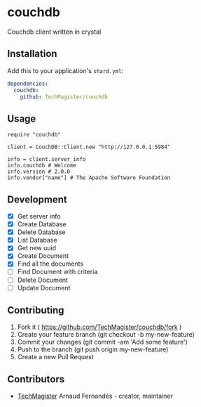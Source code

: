 # couchdb

Couchdb client written in crystal

## Installation

Add this to your application's `shard.yml`:

```yaml
dependencies:
  couchdb:
    github: TechMagister/couchdb
```

## Usage

```crystal
require "couchdb"

client = CouchDB::Client.new "http://127.0.0.1:5984"

info = client.server_info
info.couchdb # Welcome
info.version # 2.0.0
info.vendor["name"] # The Apache Software Foundation

```

## Development

- [x] Get server info
- [x] Create Database
- [x] Delete Database
- [x] List Database
- [x] Get new uuid
- [x] Create Document
- [x] Find all the documents
- [ ] Find Document with criteria
- [ ] Delete Document
- [ ] Update Document

## Contributing

1. Fork it ( https://github.com/TechMagister/couchdb/fork )
2. Create your feature branch (git checkout -b my-new-feature)
3. Commit your changes (git commit -am 'Add some feature')
4. Push to the branch (git push origin my-new-feature)
5. Create a new Pull Request

## Contributors

- [TechMagister](https://github.com/TechMagister) Arnaud Fernandés - creator, maintainer
